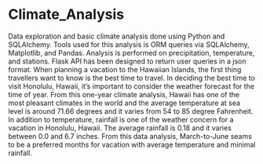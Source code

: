 # Climate_Analysis
Data exploration and basic climate analysis done using Python and SQLAlchemy. Tools used for this analysis is ORM queries via SQLAlchemy, Matplotlib, and Pandas. Analysis is performed on precipitation, temperature, and stations. Flask API has been designed to return user queries in a json format.
When planning a vacation to the Hawaiian Islands, the first thing travellers want to know is the best time to travel. In deciding the best time to visit Honolulu, Hawaii, it’s important to consider the weather forecast for the time of year. From this one-year climate analysis, Hawaii has one of the most pleasant climates in the world and the average temperature at sea level is around 71.66 degrees and it varies from 54 to 85 degree Fahrenheit. In addition to temperature, rainfall is one of the weather concern for a vacation in Honolulu, Hawaii. The average rainfall is 0.18 and it varies between 0.0 and 6.7 inches. From this data analysis, March-to-June seams to be a preferred months for vacation with average temperature and minimal rainfall.
